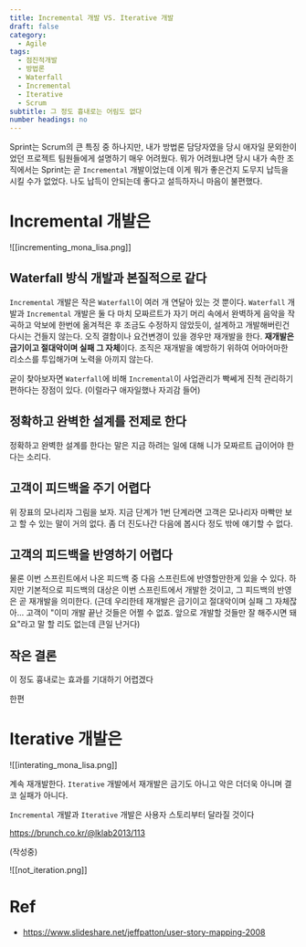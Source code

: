 ```yaml
---
title: Incremental 개발 VS. Iterative 개발
draft: false
category:
  - Agile
tags:
  - 점진적개발
  - 방법론
  - Waterfall
  - Incremental
  - Iterative
  - Scrum
subtitle: 그 정도 흉내로는 어림도 없다
number headings: no
---
```

Sprint는 Scrum의 큰 특징 중 하나지만, 내가 방법론 담당자였을 당시 애자일 문외한이었던 프로젝트 팀원들에게 설명하기 매우 어려웠다. 뭐가 어려웠냐면 당시 내가 속한 조직에서는 Sprint는 곧 `Incremental` 개발이었는데 이게 뭐가 좋은건지 도무지 납득을 시킬 수가 없었다. 나도 납득이 안되는데 좋다고 설득하자니 마음이 불편했다.
# Incremental 개발은 
![[incrementing_mona_lisa.png]]

## Waterfall 방식 개발과 본질적으로 같다

`Incremental` 개발은 작은 `Waterfall`이 여러 개 연달아 있는 것 뿐이다.  `Waterfall` 개발과 `Incremental` 개발은 둘 다 마치 모짜르트가 자기 머리 속에서 완벽하게 음악을 작곡하고 악보에 한번에 옮겨적은 후 조금도 수정하지 않았듯이, 설계하고 개발해버린건 다시는 건들지 않는다. 오직 결함이나 요건변경이 있을 경우만 재개발을 한다. **재개발은 금기이고 절대악이며 실패 그 자체**이다. 조직은 재개발을 예방하기 위하여 어마어마한 리소스를 투입해가며 노력을 아끼지 않는다.

굳이 찾아보자면 `Waterfall`에 비해 `Incremental`이 사업관리가 빡쎄게 진척 관리하기 편하다는 장점이 있다. (이럴라구 애자일했나 자괴감 들어)

## 정확하고 완벽한 설계를 전제로 한다

정확하고 완벽한 설계를 한다는 말은 지금 하려는 일에 대해 니가 모짜르트 급이어야 한다는 소리다.

## 고객이 피드백을 주기 어렵다

위 장표의 모나리자 그림을 보자. 지금 단계가 1번 단계라면 고객은 모나리자 마빡만 보고 할 수 있는 말이 거의 없다. 좀 더 진도나간 다음에 봅시다 정도 밖에 얘기할 수 없다.

## 고객의 피드백을 반영하기 어렵다

물론 이번 스프린트에서 나온 피드백 중 다음 스프린트에 반영할만한게 있을 수 있다. 하지만 기본적으로 피드백의 대상은 이번 스프린트에서 개발한 것이고, 그 피드백의 반영은 곧 재개발을 의미한다. (근데 우리한테 재개발은 금기이고 절대악이며 실패 그 자체잖아... 고객이 "이미 개발 끝난 것들은 어쩔 수 없죠. 앞으로 개발할 것들만 잘 해주시면 돼요"라고 말 할 리도 없는데 큰일 난거다)

## 작은 결론

이 정도 흉내로는 효과를 기대하기 어렵겠다

한편

# Iterative 개발은 
![[interating_mona_lisa.png]]

계속 재개발한다. `Iterative` 개발에서 재개발은 금기도 아니고 악은 더더욱 아니며 결코 실패가 아니다.

`Incremental` 개발과 `Iterative` 개발은 사용자 스토리부터 달라질 것이다



https://brunch.co.kr/@lklab2013/113



(작성중)

![[not_iteration.png]]

# Ref
- https://www.slideshare.net/jeffpatton/user-story-mapping-2008
